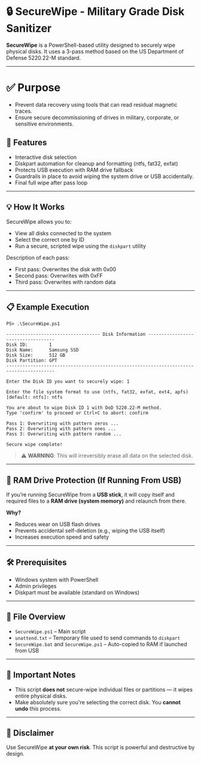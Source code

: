 # 🔒 SecureWipe - Military Grade Disk Sanitizer

**SecureWipe** is a PowerShell-based utility designed to securely wipe physical disks. It uses a 3-pass method based on the US Department of Defense 5220.22-M standard.

---

# ✅ Purpose
- Prevent data recovery using tools that can read residual magnetic traces.
- Ensure secure decommissioning of drives in military, corporate, or sensitive environments.


## 🚀 Features
- Interactive disk selection
- Diskpart automation for cleanup and formatting (ntfs, fat32, exfat)
- Protects USB execution with RAM drive fallback
- Guardrails in place to avoid wiping the system drive or USB accidentally.
- Final full wipe after pass loop

---

## 💡 How It Works

SecureWipe allows you to:
- View all disks connected to the system
- Select the correct one by ID
- Run a secure, scripted wipe using the `diskpart` utility

Description of each pass:
- First pass: Overwrites the disk with 0x00
- Second pass: Overwrites with 0xFF
- Third pass: Overwrites with random data

---

## 📋 Example Execution

```
PS> .\SecureWipe.ps1
```

```
----------------------------------- Disk Information -----------------------------------
Disk ID:        1
Disk Name:      Samsung SSD
Disk Size:      512 GB
Disk Partition: GPT
----------------------------------------------------------------------------------------

Enter the Disk ID you want to securely wipe: 1

Enter the file system format to use (ntfs, fat32, exfat, ext4, apfs) [default: ntfs]: ntfs

You are about to wipe Disk ID 1 with DoD 5220.22-M method.
Type 'confirm' to proceed or Ctrl+C to abort: confirm

Pass 1: Overwriting with pattern zeros ...
Pass 2: Overwriting with pattern ones ...
Pass 3: Overwriting with pattern random ...

Secure wipe complete!
```

> ⚠️ **WARNING**: This will irreversibly erase all data on the selected disk.

---

## 🧠 RAM Drive Protection (If Running From USB)

If you’re running SecureWipe from a **USB stick**, it will copy itself and required files to a **RAM drive (system memory)** and relaunch from there.

**Why?**
- Reduces wear on USB flash drives
- Prevents accidental self-deletion (e.g., wiping the USB itself)
- Increases execution speed and safety

---

## 🛠 Prerequisites

- Windows system with PowerShell
- Admin privileges
- Diskpart must be available (standard on Windows)

---

## 📂 File Overview

- `SecureWipe.ps1` – Main script
- `unattend.txt` – Temporary file used to send commands to `diskpart`
- `SecureWipe.bat` and `SecureWipe.ps1` – Auto-copied to RAM if launched from USB

---

## 🔐 Important Notes

- This script **does not** secure-wipe individual files or partitions — it wipes entire physical disks.
- Make absolutely sure you're selecting the correct disk. You **cannot undo** this process.

---

## 📣 Disclaimer

Use SecureWipe **at your own risk**. This script is powerful and destructive by design.
